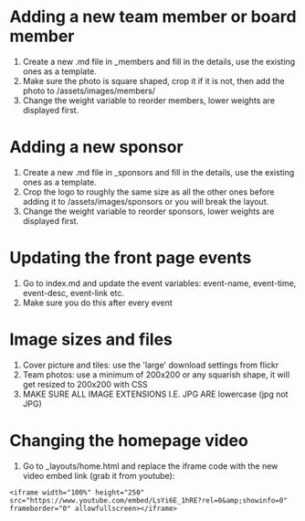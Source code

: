 # Adding a new team member or board member
1. Create a new .md file in _members and fill in the details, use the existing ones as a template.
2. Make sure the photo is square shaped, crop it if it is not, then add the photo to /assets/images/members/
3. Change the weight variable to reorder members, lower weights are displayed first.

# Adding a new sponsor
1. Create a new .md file in _sponsors and fill in the details, use the existing ones as a template.
2. Crop the logo to roughly the same size as all the other ones before adding it to /assets/images/sponsors or you will break the layout.
3. Change the weight variable to reorder sponsors, lower weights are displayed first.

# Updating the front page events
1. Go to index.md and update the event variables: event-name, event-time, event-desc, event-link etc.
2. Make sure you do this after every event

# Image sizes and files
1. Cover picture and tiles: use the 'large' download settings from flickr
2. Team photos: use a minimum of 200x200 or any squarish shape, it will get resized to 200x200 with CSS
3. MAKE SURE ALL IMAGE EXTENSIONS I.E. JPG ARE lowercase (jpg not JPG)

# Changing the homepage video
1. Go to _layouts/home.html and replace the iframe code with the new video embed link (grab it from youtube):
```
<iframe width="100%" height="250" src="https://www.youtube.com/embed/LsYi6E_1hRE?rel=0&amp;showinfo=0" frameborder="0" allowfullscreen></iframe>
```
